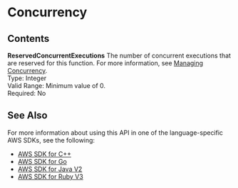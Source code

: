 # Concurrency<a name="API_Concurrency"></a>

## Contents<a name="API_Concurrency_Contents"></a>

 **ReservedConcurrentExecutions**   <a name="SSS-Type-Concurrency-ReservedConcurrentExecutions"></a>
The number of concurrent executions that are reserved for this function\. For more information, see [Managing Concurrency](https://docs.aws.amazon.com/lambda/latest/dg/concurrent-executions.html)\.  
Type: Integer  
Valid Range: Minimum value of 0\.  
Required: No

## See Also<a name="API_Concurrency_SeeAlso"></a>

For more information about using this API in one of the language\-specific AWS SDKs, see the following:
+  [ AWS SDK for C\+\+](https://docs.aws.amazon.com/goto/SdkForCpp/lambda-2015-03-31/Concurrency) 
+  [ AWS SDK for Go](https://docs.aws.amazon.com/goto/SdkForGoV1/lambda-2015-03-31/Concurrency) 
+  [ AWS SDK for Java V2](https://docs.aws.amazon.com/goto/SdkForJavaV2/lambda-2015-03-31/Concurrency) 
+  [ AWS SDK for Ruby V3](https://docs.aws.amazon.com/goto/SdkForRubyV3/lambda-2015-03-31/Concurrency) 